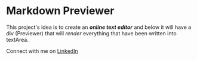 # Markdown Previewer
This project's idea is to create an <b><i>online text editor</i></b> and below it will have a div (Previewer) that will <i>render</i> everything that have been written into textArea.

Connect with me on [LinkedIn](https://www.linkedin.com/in/pabllo-cristian-ferreira-de-lima-712b5224b/)
